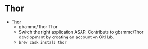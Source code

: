 # Thor
- [Thor](https://github.com/gbammc/Thor/)
  -  gbammc/Thor Thor
  - Switch the right application ASAP. Contribute to gbammc/Thor development by creating an account on GitHub.
  - `brew cask install thor`
